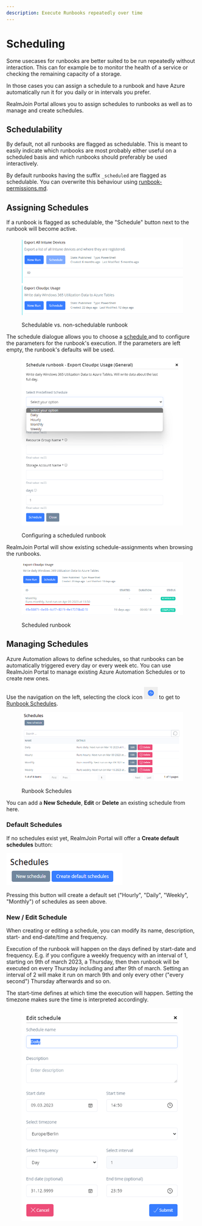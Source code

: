 ```yaml
---
description: Execute Runbooks repeatedly over time
---
```


# Scheduling

Some usecases for runbooks are better suited to be run repeatedly without interaction. This can for example be to monitor the health of a service or checking the remaining capacity of a storage.&#x20;

In those cases you can assign a schedule to a runbook and have Azure automatically run it for you daily or in intervals you prefer.

RealmJoin Portal allows you to assign schedules to runbooks as well as to manage and create schedules.

## Schedulability

By default, not all runbooks are flagged as schedulable. This is meant to easily indicate which runbooks are most probably either useful on a scheduled basis and which runbooks should preferably be used interactively.

By default runbooks having the suffix `_scheduled` are flagged as schedulable. You can overwrite this behaviour using [runbook-permissions.md](runbook-permissions.md "mention").

## Assigning Schedules

If a runbook is flagged as schedulable, the "Schedule" button next to the runbook will become active.

<figure><img src="../.gitbook/assets/image (2).png" alt=""><figcaption><p>Schedulable vs. non-schedulable runbook</p></figcaption></figure>

The schedule dialogue allows you to choose a [schedule ](scheduling.md#managing-schedules)and to configure the parameters for the runbook's execution. If the parameters are left empty, the runbook's defaults will be used.

<figure><img src="../.gitbook/assets/image.png" alt=""><figcaption><p>Configuring a scheduled runbook</p></figcaption></figure>

RealmJoin Portal will show existing schedule-assignments when browsing the runbooks.

<figure><img src="../.gitbook/assets/image (3).png" alt=""><figcaption><p>Scheduled runbook</p></figcaption></figure>

## Managing Schedules

Azure Automation allows to define schedules, so that runbooks can be automatically triggered every day or every week etc. You can use RealmJoin Portal to manage existing Azure Automation Schedules or to create new ones.

Use the navigation on the left, selecting the clock icon ![](<../.gitbook/assets/image (5).png>) to get to [Runbook Schedules](https://portal.realmjoin.com/automation-accounts/schedules).

<figure><img src="../.gitbook/assets/image (4).png" alt=""><figcaption><p>Runbook Schedules</p></figcaption></figure>

You can add a **New Schedule**, **Edit** or **Delete** an existing schedule from here.

### Default Schedules

If no schedules exist yet, RealmJoin Portal will offer a **Create default schedules** button:

<img src="../.gitbook/assets/image (6).png" alt="" data-size="original">

Pressing this button will create a default set ("Hourly", "Daily", "Weekly", "Monthly") of schedules as seen above.

### New / Edit Schedule

When creating or editing a schedule, you can modify its name, description, start- and end-date/time and frequency.&#x20;

Execution of the runbook will happen on the days defined by start-date and frequency. E.g. if you configure a weekly frequency with an interval of  1, starting on 9th of march 2023, a Thursday, then then runbook will be executed on every Thursday including and after 9th of march. Setting an interval of 2 will make it run on march 9th and only every other ("every second") Thursday afterwards and so on.

The start-time defines at which time the execution will happen. Setting the timezone makes sure the time is interpreted accordingly.

<figure><img src="../.gitbook/assets/image (1).png" alt=""><figcaption></figcaption></figure>
